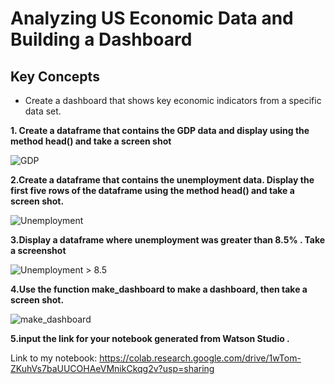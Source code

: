 # Analyzing US Economic Data and Building a Dashboard

## Key Concepts
- Create a dashboard that shows key economic indicators from a specific data set.

__1. Create a dataframe that contains the GDP data and display using the method head() and take a screen shot__

![GDP](gdp_head.jpg)

__2.Create a dataframe that contains the unemployment data. Display the first five rows of the dataframe using the method head() and take a screen shot.__

![Unemployment](unemployment_head.jpg)

__3.Display a dataframe where unemployment was greater than 8.5% . Take a screenshot__

![Unemployment > 8.5](unemployment_greater_than_8_point_five.jpg)

__4.Use the function make_dashboard to make a dashboard, then take a screen shot.__

![make_dashboard](dashboard.jpg)

__5.input the link for your notebook generated from Watson Studio .__

Link to my notebook: https://colab.research.google.com/drive/1wTom-ZKuhVs7baUUCOHAeVMnikCkqg2v?usp=sharing
